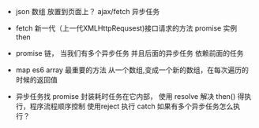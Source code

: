 - json 数组 放置到页面上？
    ajax/fetch 异步任务

- fetch 新一代（上一代XMLHttpRequsest)接口请求的方法
    promise 实例 then

- promise 链， 当我们有多个异步任务 并且后面的异步任务 依赖前面的任务

- map 
    es6 array 最重要的方法
    从一个数组,变成一个新的数组，在每次遍历的时候的返回值

- 异步任务找 promise 封装耗时任务在它内部， 使用 resolve 解决
    then() 得执行，程序流程顺序控制
    使用reject 执行 catch
    如果有多个异步任务怎么执行？

